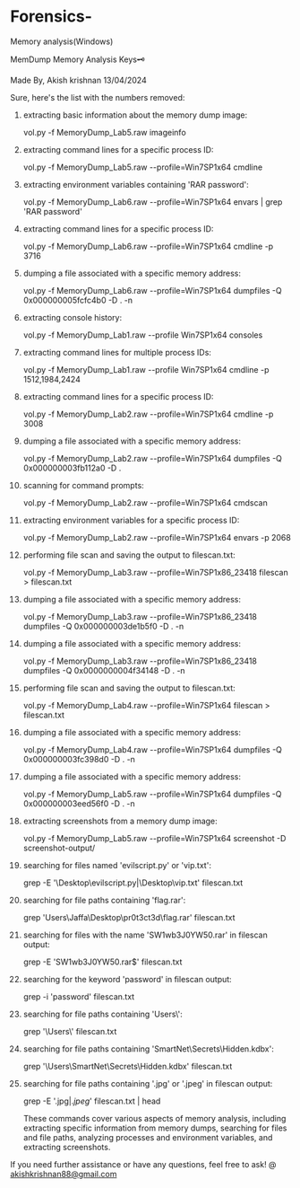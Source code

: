 # Forensics-
Memory analysis(Windows)

MemDump Memory Analysis Keys🗝 

Made By, Akish krishnan						13/04/2024


Sure, here's the list with the numbers removed:

1. extracting basic information about the memory dump image:
   
   vol.py -f MemoryDump_Lab5.raw imageinfo


2. extracting command lines for a specific process ID:
   
   vol.py -f MemoryDump_Lab5.raw --profile=Win7SP1x64 cmdline 


3. extracting environment variables containing 'RAR password':
   
   vol.py -f MemoryDump_Lab6.raw --profile=Win7SP1x64 envars | grep 'RAR password'


4. extracting command lines for a specific process ID:
   
   vol.py -f MemoryDump_Lab6.raw --profile=Win7SP1x64 cmdline -p 3716


5. dumping a file associated with a specific memory address:
   
   vol.py -f MemoryDump_Lab6.raw --profile=Win7SP1x64 dumpfiles -Q 0x000000005fcfc4b0 -D . -n


6. extracting console history:
   
   vol.py -f MemoryDump_Lab1.raw --profile Win7SP1x64 consoles


7. extracting command lines for multiple process IDs:
   
   vol.py -f MemoryDump_Lab1.raw --profile Win7SP1x64 cmdline -p 1512,1984,2424


8. extracting command lines for a specific process ID:
    
   vol.py -f MemoryDump_Lab2.raw --profile=Win7SP1x64 cmdline -p 3008


9. dumping a file associated with a specific memory address:
   
   vol.py -f MemoryDump_Lab2.raw --profile=Win7SP1x64 dumpfiles -Q 0x000000003fb112a0 -D .

10. scanning for command prompts:
    
    vol.py -f MemoryDump_Lab2.raw --profile=Win7SP1x64 cmdscan


11. extracting environment variables for a specific process ID:
    
    vol.py -f MemoryDump_Lab2.raw --profile=Win7SP1x64 envars -p 2068


12. performing file scan and saving the output to filescan.txt:
    
    vol.py -f MemoryDump_Lab3.raw --profile=Win7SP1x86_23418 filescan > filescan.txt


13. dumping a file associated with a specific memory address:
    
    vol.py -f MemoryDump_Lab3.raw --profile=Win7SP1x86_23418 dumpfiles -Q 0x000000003de1b5f0 -D . -n


14. dumping a file associated with a specific memory address:
    
    vol.py -f MemoryDump_Lab3.raw --profile=Win7SP1x86_23418 dumpfiles -Q 0x0000000004f34148 -D . -n


15. performing file scan and saving the output to filescan.txt:
    
    vol.py -f MemoryDump_Lab4.raw --profile=Win7SP1x64 filescan > filescan.txt


16. dumping a file associated with a specific memory address:
    
    vol.py -f MemoryDump_Lab4.raw --profile=Win7SP1x64 dumpfiles -Q 0x000000003fc398d0 -D . -n


17. dumping a file associated with a specific memory address:
    
    vol.py -f MemoryDump_Lab5.raw --profile=Win7SP1x64 dumpfiles -Q 0x000000003eed56f0 -D . -n


18. extracting screenshots from a memory dump image:
    
    vol.py -f MemoryDump_Lab5.raw --profile=Win7SP1x64 screenshot -D screenshot-output/


19. searching for files named 'evilscript.py' or 'vip.txt':
    
    grep -E '\\Desktop\\evilscript.py|\\Desktop\\vip.txt' filescan.txt


20. searching for file paths containing 'flag.rar':
   
    grep 'Users\\Jaffa\\Desktop\\pr0t3ct3d\\flag.rar' filescan.txt


21. searching for files with the name 'SW1wb3J0YW50.rar' in filescan output:
    
     grep -E 'SW1wb3J0YW50.rar$' filescan.txt


22. searching for the keyword 'password' in filescan output:
     
    grep -i 'password' filescan.txt


23. searching for file paths containing 'Users\\':
    
    grep '\\Users\\' filescan.txt


24. searching for file paths containing 'SmartNet\Secrets\Hidden.kdbx':
    
    grep '\\Users\\SmartNet\\Secrets\\Hidden.kdbx' filescan.txt


25. searching for file paths containing '.jpg' or '.jpeg' in filescan output:
    
    grep -E '.jpg$|.jpeg$' filescan.txt | head
   

	These commands cover various aspects of memory analysis, including extracting specific information from memory dumps, searching for files and file paths, analyzing processes and environment variables, and extracting screenshots.

 If you need further assistance or have any questions, feel free to ask! @ akishkrishnan88@gmail.com
